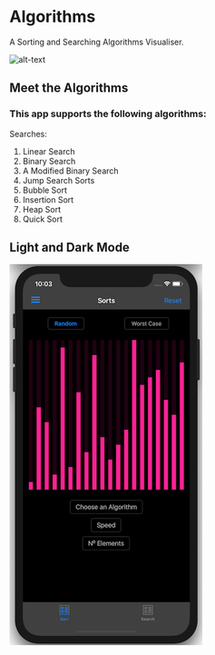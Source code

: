 # Algorithms
 
A Sorting and Searching Algorithms Visualiser.

![alt-text](SortingAlgorithmsGIF.gif)

## Meet the Algorithms
### This app supports the following algorithms:
Searches:
1. Linear Search
2. Binary Search
3. A Modified Binary Search
4. Jump Search
Sorts
1. Bubble Sort
2. Insertion Sort
3. Heap Sort
4. Quick Sort


## Light and Dark Mode

![alt-text](Screenshots/Screenshot%202020-06-17%20at%2022.03.07.png)
